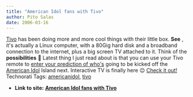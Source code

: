 ```yaml
---
title: "American Idol fans with Tivo"
author: Pito Salas
date: 2006-03-16
---
```


[Tivo](<http://www.tivo.com/0.0.asp>) has been doing more and more cool things
with their little box.  **See** , it's actually a Linux computer, with a 80Gig
hard disk and a broadband connection to the internet, plus a big screen TV
attached to it. Think of the **possibilities** 🙂 Latest thing I just read
about is that you can use your Tivo remote to [enter your prediction of
who's](<http://blog.tivo.com/tivo_blog/2006/03/idol_speculatio_1.html>) going
to be kicked off the [American Idol](<http://www.idolonfox.com/>) Island next.
Interactive TV is finally here 😉 [Check it
out!](<http://blog.tivo.com/tivo_blog/2006/03/idol_speculatio_1.html>)
Technorati Tags: [americanidol](<http://www.technorati.com/tag/americanidol>),
[tivo](<http://www.technorati.com/tag/tivo>)


* **Link to site:** **[American Idol fans with Tivo](None)**
